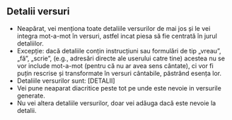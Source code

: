 ## Detalii versuri
- Neapărat, vei menționa toate detaliile versurilor de mai jos și le vei integra mot-a-mot în versuri, astfel incat piesa să fie centrată în jurul detaliilor.
- Excepție: dacă detaliile conțin instrucțiuni sau formulări de tip „vreau”, „fă”, „scrie”, (e.g., adresări directe ale userului catre tine) acestea nu se vor include mot-a-mot (pentru că nu ar avea sens cântate), ci vor fi puțin rescrise și transformate în versuri cântabile, păstrând esența lor.
- Detaliile versurilor sunt: [DETALII]
- Vei pune neaparat diacritice peste tot pe unde este nevoie in versurile generate.
- Nu vei altera detaliile versurilor, doar vei adăuga dacă este nevoie la detalii.